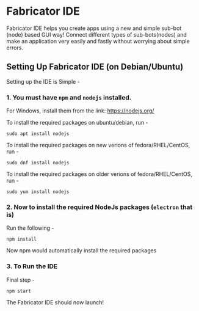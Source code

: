 # Fabricator IDE

Fabricator IDE helps you create apps using a new and simple sub-bot (node) based GUI way! Connect different types of sub-bots(nodes) and make an application very easily and fastly without worrying about simple errors.

## Setting Up Fabricator IDE (on Debian/Ubuntu)

Setting up the IDE is Simple -

### 1. You must have `npm` and `nodejs` installed.

For Windows, install them from the link:
https://nodejs.org/

To install the required packages on ubuntu/debian, run -
```
sudo apt install nodejs
```
To install the required packages on new verions of fedora/RHEL/CentOS, run -
```
sudo dnf install nodejs
```

To install the required packages on older verions of fedora/RHEL/CentOS, run -
```
sudo yum install nodejs
```

### 2. Now to install the required NodeJs packages (`electron` that is)

Run the following -
```
npm install
```

Now npm would automatically install the required packages

### 3. To Run the IDE

Final step -
```
npm start
```

The Fabricator IDE should now launch!

